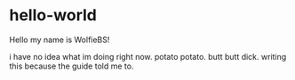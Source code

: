 # hello-world

Hello my name is WolfieBS!

i have no idea what im doing right now. potato potato.
butt butt dick.
writing this because the guide told me to. 
